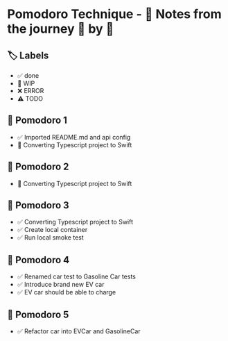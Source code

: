 # Pomodoro Technique - 📝 Notes from the journey 🍅 by 🍅

## 🏷️ Labels

- ✅ done
- 🚧 WIP
- ❌ ERROR
- ⚠️ TODO

## 🍅 Pomodoro 1

- ✅ Imported README.md and api config
- 🚧 Converting Typescript project to Swift

## 🍅 Pomodoro 2

- 🚧 Converting Typescript project to Swift

## 🍅 Pomodoro 3

- ✅ Converting Typescript project to Swift
- ✅ Create local container
- ✅ Run local smoke test

## 🍅 Pomodoro 4

- ✅ Renamed car test to Gasoline Car tests
- ✅ Introduce brand new EV car
- ✅ EV car should be able to charge

## 🍅 Pomodoro 5

- ✅ Refactor car into EVCar and GasolineCar
